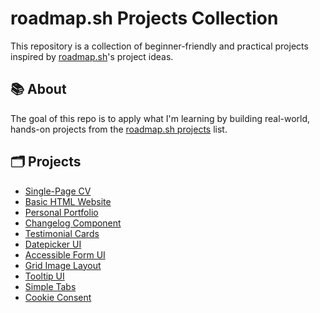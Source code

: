# roadmap.sh Projects Collection

This repository is a collection of beginner-friendly and practical projects inspired by [roadmap.sh](https://roadmap.sh)'s project ideas.

## 📚 About

The goal of this repo is to apply what I'm learning by building real-world, hands-on projects from the [roadmap.sh projects](https://roadmap.sh/projects) list.

## 🗂️ Projects
 - [Single-Page CV](https://roadmap.sh/projects/single-page-cv)
 - [Basic HTML Website](https://roadmap.sh/projects/basic-html-website)
 - [Personal Portfolio](https://roadmap.sh/projects/portfolio-website)
 - [Changelog Component](https://roadmap.sh/projects/changelog-component)
 - [Testimonial Cards](https://roadmap.sh/projects/testimonial-cards)
 - [Datepicker UI](https://roadmap.sh/projects/datepicker-ui)
 - [Accessible Form UI](https://roadmap.sh/projects/accessible-form-ui)
 - [Grid Image Layout](https://roadmap.sh/projects/image-grid)
 - [Tooltip UI](https://roadmap.sh/projects/tooltip-ui)
 - [Simple Tabs](https://roadmap.sh/projects/simple-tabs)
 - [Cookie Consent](https://roadmap.sh/projects/cookie-consent)